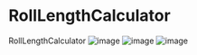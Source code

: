 # RollLengthCalculator
 RollLengthCalculator
![image](https://github.com/DavidTh30/RollLengthCalculator/assets/6564727/1b89904a-847a-4425-84b0-628c7fb6832a)
![image](https://github.com/DavidTh30/RollLengthCalculator/assets/6564727/3642defd-1d25-4081-a76c-e60696cc1c6f)
![image](https://github.com/DavidTh30/RollLengthCalculator/assets/6564727/cb28a444-9276-463a-9de4-b9ccb418440f)
